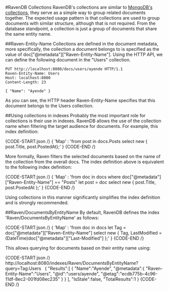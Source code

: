 ﻿#RavenDB Collections
RavenDB's collections are similar to [MongoDB's collections](https://docs.mongodb.com/manual/reference/glossary/#term-collection), they serve as a simple way to group related documents together. The expected usage pattern is that collections are used to group documents with similar structure, although that is not required. From the database standpoint, a collection is just a group of documents that share the same entity name.

##Raven-Entity-Name
Collections are defined in the document metadata, more specifically, the collection a document belongs to is specified as the value of doc["@metadata"]["Raven-Entity-Name"]. Using the HTTP API, we can define the following document in the "Users" collection.

    PUT http://localhost:8080/docs/users/ayende HTTP/1.1  
    Raven-Entity-Name: Users  
    Host: localhost:8080  
    Content-Length: 23
    
    { "Name": "Ayende" }

As you can see, the HTTP header Raven-Entity-Name specifies that this document belongs to the Users collection.

##Using collections in indexes
Probably the most important role for collections is their use in indexes. RavenDB allows the use of the collection name when filtering the target audience for documents.
For example, this index definition:

{CODE-START:json /}
{
	'Map' : 'from post in docs.Posts select new { post.Title, post.PostedAt};'
}
{CODE-END /}
    

More formally, Raven filters the selected documents based on the name of the collection from the overall docs.
The index definition above is equivalent to the following index definition:

{CODE-START:json /}
{
	'Map' : 'from doc in docs
			where doc["@metadata"]["Raven-Entity-Name"] == "Posts"
			let post = doc
			select new { post.Title, post.PostedAt };'
}
{CODE-END /}

Using collections in this manner significantly simplifies the index definition and is strongly recommended.

##Raven/DocumentsByEntityName
By default, RavenDB defines the index 'Raven/DocumentsByEntityName' as follows:

{CODE-START:json /}
{
	'Map' : 'from doc in docs
				let Tag = doc["@metadata"]["Raven-Entity-Name"]
				select new { Tag, LastModified = (DateTime)doc["@metadata"]["Last-Modified"] };' 
}
{CODE-END /}

This allows querying for documents based on their entity name using:

{CODE-START:json /}
http://localhost:8080/indexes/Raven/DocumentsByEntityName?query=Tag:Users
&nbsp;
{
	"Results":[
		{
			"Name":"Ayende",
			"@metadata":{
			"Raven-Entity-Name":"Users",
			"@id":"users/ayende",
			"@etag":"ecdb775b-4c96-11df-8ec2-001fd08ec235"
			}
		}
	],
	"IsStale":false,
	"TotalResults":1
}
{CODE-END /}